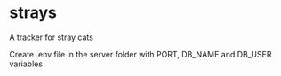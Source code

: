 # strays

A tracker for stray cats

Create .env file in the server folder with PORT, DB_NAME and DB_USER variables
